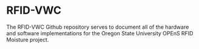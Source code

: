 # RFID-VWC

The RFID-VWC Github repository serves to document all of the hardware and software implementations for the Oregon State University OPEnS RFID Moisture project.

